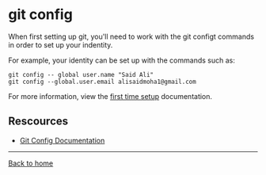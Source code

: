 # git config

When first setting up git, you'll need to work with the git configt commands in order to set up your indentity.

For example, your identity can be set up with the commands such as:

``` git config -- global user.name "Said Ali"                                         git config --global.user.email alisaidmoha1@gmail.com ```

For more information, view the [first time setup](https://git-scm.com/book/en/v2/Getting-Started-First-Time-Git-Setup) documentation.

## Rescources 

- [Git Config Documentation](https://git-scm.com/docs/git-config)

---

[Back to home](../README.md)
